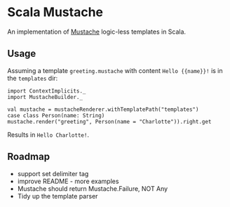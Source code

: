 Scala Mustache
===
An implementation of [Mustache](https://mustache.github.io/mustache.5.html) logic-less templates in Scala.

Usage
---

Assuming a template `greeting.mustache` with content `Hello {{name}}!` is in the `templates` dir:

    import ContextImplicits._
    import MustacheBuilder._

    val mustache = mustacheRenderer.withTemplatePath("templates")
    case class Person(name: String)
    mustache.render("greeting", Person(name = "Charlotte")).right.get

Results in `Hello Charlotte!`.

Roadmap
---
* support set delimiter tag
* improve README - more examples
* Mustache should return Mustache.Failure, NOT Any
* Tidy up the template parser
